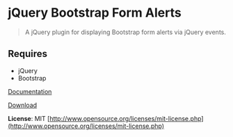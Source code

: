 # jQuery Bootstrap Form Alerts

> A jQuery plugin for displaying Bootstrap form alerts via jQuery events.

## Requires
- jQuery
- Bootstrap

[Documentation](https://eltimn.github.com/jquery-bs-formalerts)

[Download](https://github.com/eltimn/jquery-bs-formalerts/releases)

**License**: MIT [http://www.opensource.org/licenses/mit-license.php](http://www.opensource.org/licenses/mit-license.php)
